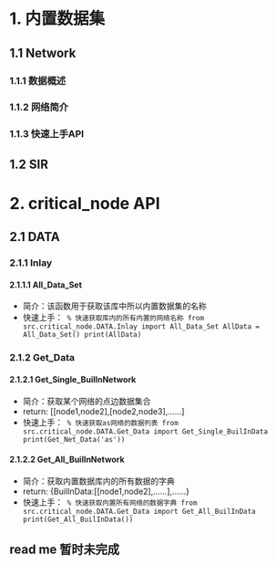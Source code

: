 # **1. 内置数据集**

## **1.1 Network**

### **1.1.1 数据概述**

### **1.1.2 网络简介**

### **1.1.3 快速上手API**

## **1.2 SIR**

# **2. critical_node API**

## **2.1 DATA**

### **2.1.1 Inlay**
#### **2.1.1.1 All_Data_Set**
- 简介：该函数用于获取该库中所以内置数据集的名称
- 快速上手：<code>
% 快速获取库内的所有内置的网络名称
from src.critical_node.DATA.Inlay import All_Data_Set
AllData = All_Data_Set()
print(AllData)</code>

### **2.1.2 Get_Data**
#### **2.1.2.1 Get_Single_BuilInNetwork**
- 简介：获取某个网络的点边数据集合
- return: [[node1,node2],[node2,node3],......]
- 快速上手：<code>
% 快速获取as网络的数据列表
from src.critical_node.DATA.Get_Data import Get_Single_BuilInData
print(Get_Net_Data('as'))</code>
#### **2.1.2.2 Get_All_BuilInNetwork**
- 简介：获取内置数据库内的所有数据的字典
- return: {BuilInData:[[node1,node2],......],......}
- 快速上手：<code>
% 快速获取内置所有网络的数据字典
from src.critical_node.DATA.Get_Data import Get_All_BuilInData
print(Get_All_BuilInData())</code>

## read me 暂时未完成
